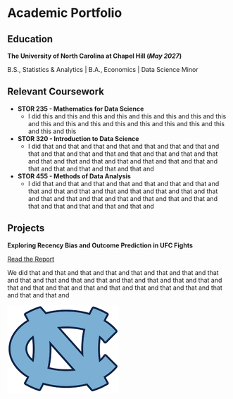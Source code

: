 # Academic Portfolio

## Education

**The University of North Carolina at Chapel Hill (_May 2027_)**

B.S., Statistics & Analytics | B.A., Economics | Data Science Minor

## Relevant Coursework
- **STOR 235 - Mathematics for Data Science**
  - I did this and this and this and this and this and this and this and this and this and this and this and this and this and this and this and this and this and this
- **STOR 320 - Introduction to Data Science**
  - I did that and that and that and that and that and that and that and that and that and that and that and that and that and that and that and that and that and that and that and that and that and that and that and that and that and that and that and
- **STOR 455 - Methods of Data Analysis**
  - I did that and that and that and that and that and that and that and that and that and that and that and that and that and that and that and that and that and that and that and that and that and that and that and that and that and that and that and

## Projects

**Exploring Recency Bias and Outcome Prediction in UFC Fights**

[Read the Report](docs/Final_paper_submission-2.html)

We did that and that and that and that and that and that and that and that and that and that and that and that and that and that and that and that and that and that and that and that and that and that and that and that and that and that and that and

![UNC Logo](assets/images/UNC.png)
